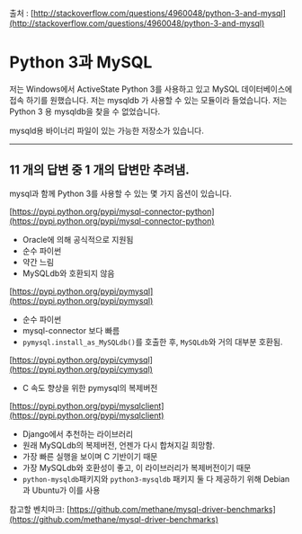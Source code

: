 출처 : [http://stackoverflow.com/questions/4960048/python-3-and-mysql](http://stackoverflow.com/questions/4960048/python-3-and-mysql)

# Python 3과 MySQL

저는 Windows에서 ActiveState Python 3를 사용하고 있고 MySQL 데이터베이스에 접속 하기를 원했습니다. 저는 mysqldb 가 사용할 수 있는 모듈이라 들었습니다. 저는 Python 3 용 mysqldb을 찾을 수 없었습니다.

mysqld용 바이너리 파일이 있는 가능한 저장소가 있습니다.

---

## 11 개의 답변 중 1 개의 답변만 추려냄.

mysql과 함께 Python 3를 사용할 수 있는 몇 가지 옵션이 있습니다.

[https://pypi.python.org/pypi/mysql-connector-python](https://pypi.python.org/pypi/mysql-connector-python)

* Oracle에 의해 공식적으로 지원됨
* 순수 파이썬
* 약간 느림
* MySQLdb와 호환되지 않음

[https://pypi.python.org/pypi/pymysql](https://pypi.python.org/pypi/pymysql)

* 순수 파이썬
* mysql-connector 보다 빠름
* `pymysql.install_as_MySQLdb()`를 호출한 후, `MySQLdb`와 거의 대부분 호환됨.

[https://pypi.python.org/pypi/cymysql](https://pypi.python.org/pypi/cymysql)

* C 속도 향상을 위한 pymysql의 복제버전

[https://pypi.python.org/pypi/mysqlclient](https://pypi.python.org/pypi/mysqlclient)

* Django에서 추천하는 라이브러리
* 원래 MySQLdb의 복제버전, 언젠가 다시 합쳐지길 희망함. 
* 가장 빠른 실행을 보이며 C 기반이기 때문
* 가장 MySQLdb와 호환성이 좋고, 이 라이브러리가 복제버전이기 때문
* `python-mysqldb`패키지와 `python3-mysqldb` 패키지 둘 다 제공하기 위해 Debian과 Ubuntu가 이를 사용

참고할 벤치마크: [https://github.com/methane/mysql-driver-benchmarks](https://github.com/methane/mysql-driver-benchmarks)
